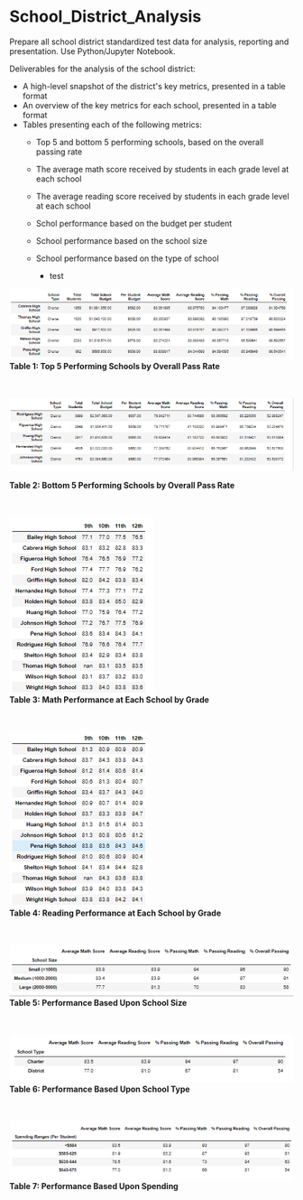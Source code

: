 # School_District_Analysis
Prepare all school district standardized test data for analysis, reporting and presentation.  Use Python/Jupyter Notebook.  

Deliverables for the analysis of the school district: 
* A high-level snapshot of the district's key metrics, presented in a table format
* An overview of the key metrics for each school, presented in a table format
* Tables presenting each of the following metrics:
  * Top 5 and bottom 5 performing schools, based on the overall passing rate
  * The average math score received by students in each grade level at each school
  * The average reading score received by students in each grade level at each school
  * Schol performance based on the budget per student
  * School performance based on the school size 
  * School performance based on the type of school
 
    * test











![Top_5](https://github.com/MikeHankinson/School_District_Analysis/blob/main/Resources/Top_5.PNG)
<br>
**Table 1: Top 5 Performing Schools by Overall Pass Rate**
<br>
<br>
<br>
 
![Bottom_5](https://github.com/MikeHankinson/School_District_Analysis/blob/main/Resources/Bottom_5.PNG)
<br>
  
**Table 2: Bottom 5 Performing Schools by Overall Pass Rate**
<br>
<br>
<br>

![Math_by_Grade](https://github.com/MikeHankinson/School_District_Analysis/blob/main/Resources/Math_by_Grade.PNG)
<br>
**Table 3: Math Performance at Each School by Grade**
<br>
<br>
<br>

![Reading_by_Grade](https://github.com/MikeHankinson/School_District_Analysis/blob/main/Resources/Reading_by_Grade.PNG)
<br>
**Table 4: Reading Performance at Each School by Grade**
<br>
<br>
<br>

![School_Size](https://github.com/MikeHankinson/School_District_Analysis/blob/main/Resources/Scores_by_School_Size.PNG)
<br>
**Table 5: Performance Based Upon School Size**
<br>
<br>
<br>

![School_Type](https://github.com/MikeHankinson/School_District_Analysis/blob/main/Resources/Scores_by_School_Type.PNG)
<br>
**Table 6: Performance Based Upon School Type**
<br>
<br>
<br>

![School_Spending](https://github.com/MikeHankinson/School_District_Analysis/blob/main/Resources/Scores_by_Spending.PNG)
<br>
**Table 7: Performance Based Upon Spending**
<br>
<br>
<br>





